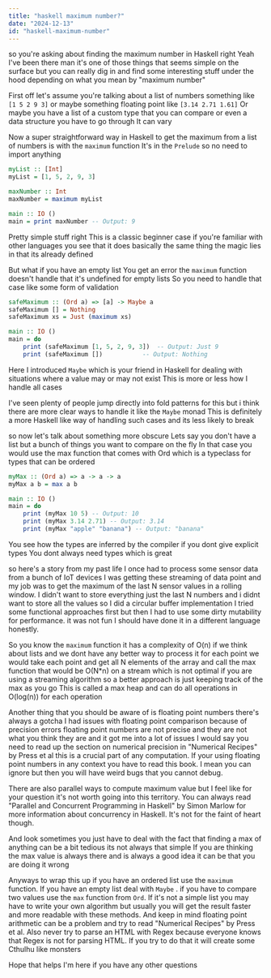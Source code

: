 ```yaml
---
title: "haskell maximum number?"
date: "2024-12-13"
id: "haskell-maximum-number"
---
```


 so you're asking about finding the maximum number in Haskell right Yeah I've been there man it's one of those things that seems simple on the surface but you can really dig in and find some interesting stuff under the hood depending on what you mean by "maximum number"

First off let's assume you're talking about a list of numbers something like `[1 5 2 9 3]` or maybe something floating point like `[3.14 2.71 1.61]` Or maybe you have a list of a custom type that you can compare or even a data structure you have to go through It can vary

Now a super straightforward way in Haskell to get the maximum from a list of numbers is with the `maximum` function It's in the `Prelude` so no need to import anything

```haskell
myList :: [Int]
myList = [1, 5, 2, 9, 3]

maxNumber :: Int
maxNumber = maximum myList

main :: IO ()
main = print maxNumber -- Output: 9
```

Pretty simple stuff right This is a classic beginner case if you're familiar with other languages you see that it does basically the same thing the magic lies in that its already defined

But what if you have an empty list You get an error the `maximum` function doesn't handle that it's undefined for empty lists So you need to handle that case like some form of validation

```haskell
safeMaximum :: (Ord a) => [a] -> Maybe a
safeMaximum [] = Nothing
safeMaximum xs = Just (maximum xs)

main :: IO ()
main = do
    print (safeMaximum [1, 5, 2, 9, 3])  -- Output: Just 9
    print (safeMaximum [])           -- Output: Nothing
```

Here I introduced `Maybe` which is your friend in Haskell for dealing with situations where a value may or may not exist This is more or less how I handle all cases

I've seen plenty of people jump directly into fold patterns for this but i think there are more clear ways to handle it like the `Maybe` monad This is definitely a more Haskell like way of handling such cases and its less likely to break

  so now let's talk about something more obscure Lets say you don't have a list but a bunch of things you want to compare on the fly In that case you would use the max function that comes with Ord which is a typeclass for types that can be ordered

```haskell
myMax :: (Ord a) => a -> a -> a
myMax a b = max a b

main :: IO ()
main = do
    print (myMax 10 5) -- Output: 10
    print (myMax 3.14 2.71) -- Output: 3.14
    print (myMax "apple" "banana") -- Output: "banana"
```

You see how the types are inferred by the compiler if you dont give explicit types You dont always need types which is great

 so here's a story from my past life I once had to process some sensor data from a bunch of IoT devices I was getting these streaming of data point and my job was to get the maximum of the last N sensor values in a rolling window. I didn't want to store everything just the last N numbers and i didnt want to store all the values so I did a circular buffer implementation I tried some functional approaches first but then I had to use some dirty mutability for performance. it was not fun I should have done it in a different language honestly.

So you know the `maximum` function it has a complexity of O(n) if we think about lists and we dont have any better way to process it for each point we would take each point and get all N elements of the array and call the max function that would be O(N*n) on a stream which is not optimal if you are using a streaming algorithm so a better approach is just keeping track of the max as you go This is called a max heap and can do all operations in O(log(n)) for each operation

Another thing that you should be aware of is floating point numbers there's always a gotcha I had issues with floating point comparison because of precision errors floating point numbers are not precise and they are not what you think they are and it got me into a lot of issues I would say you need to read up the section on numerical precision in "Numerical Recipes" by Press et al this is a crucial part of any computation. If your using floating point numbers in any context you have to read this book. I mean you can ignore but then you will have weird bugs that you cannot debug.

There are also parallel ways to compute maximum value but I feel like for your question it's not worth going into this territory. You can always read "Parallel and Concurrent Programming in Haskell" by Simon Marlow for more information about concurrency in Haskell. It's not for the faint of heart though.

And look sometimes you just have to deal with the fact that finding a max of anything can be a bit tedious its not always that simple If you are thinking the max value is always there and is always a good idea it can be that you are doing it wrong

Anyways to wrap this up if you have an ordered list use the `maximum` function. If you have an empty list deal with `Maybe` . if you have to compare two values use the `max` function from `Ord`. If it's not a simple list you may have to write your own algorithm but usually you will get the result faster and more readable with these methods. And keep in mind floating point arithmetic can be a problem and try to read "Numerical Recipes" by Press et al. Also never try to parse an HTML with Regex because everyone knows that Regex is not for parsing HTML. If you try to do that it will create some Cthulhu like monsters

Hope that helps I'm here if you have any other questions
